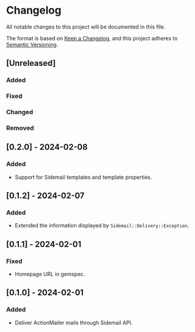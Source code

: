 # Changelog

All notable changes to this project will be documented in this file.

The format is based on [Keep a Changelog](https://keepachangelog.com/en/1.1.0/),
and this project adheres to [Semantic Versioning](https://semver.org/spec/v2.0.0.html).

## [Unreleased]
### Added
### Fixed
### Changed
### Removed

## [0.2.0] - 2024-02-08
### Added
- Support for Sidemail templates and template properties.

## [0.1.2] - 2024-02-07
### Added
- Extended the information displayed by `Sidemail::Delivery::Exception`.

## [0.1.1] - 2024-02-01
### Fixed
- Homepage URL in gemspec.

## [0.1.0] - 2024-02-01
### Added
- Deliver ActionMailer mails through Sidemail API. 